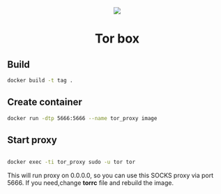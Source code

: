 <div align="center">

<img src="https://user-images.githubusercontent.com/53381472/174458699-2da979dd-cd18-4536-a034-cc064bab712d.png">

# Tor box


</div>

## Build

```bash
docker build -t tag .
```

## Create container

```bash
docker run -dtp 5666:5666 --name tor_proxy image
```

## Start proxy

```bash

docker exec -ti tor_proxy sudo -u tor tor

```

This will run proxy on 0.0.0.0, so you can use this SOCKS proxy via port 5666. If you need,change <b>torrc</b> file and rebuild the image.
